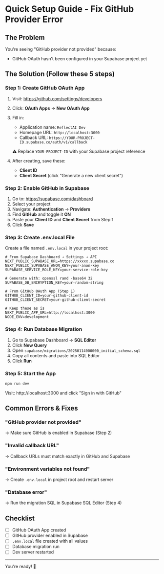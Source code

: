 # Quick Setup Guide - Fix GitHub Provider Error

## The Problem
You're seeing "GitHub provider not provided" because:
- GitHub OAuth hasn't been configured in your Supabase project yet

## The Solution (Follow these 5 steps)

### Step 1: Create GitHub OAuth App

1. Visit: https://github.com/settings/developers
2. Click: **OAuth Apps** → **New OAuth App**
3. Fill in:
   - Application name: `ReflectAI Dev`
   - Homepage URL: `http://localhost:3000`
   - Callback URL: `https://YOUR-PROJECT-ID.supabase.co/auth/v1/callback`
   
   ⚠️ Replace `YOUR-PROJECT-ID` with your Supabase project reference

4. After creating, save these:
   - **Client ID**
   - **Client Secret** (click "Generate a new client secret")

### Step 2: Enable GitHub in Supabase

1. Go to: https://supabase.com/dashboard
2. Select your project
3. Navigate: **Authentication** → **Providers**
4. Find **GitHub** and toggle it **ON**
5. Paste your **Client ID** and **Client Secret** from Step 1
6. Click **Save**

### Step 3: Create .env.local File

Create a file named `.env.local` in your project root:

```env
# From Supabase Dashboard → Settings → API
NEXT_PUBLIC_SUPABASE_URL=https://xxxxx.supabase.co
NEXT_PUBLIC_SUPABASE_ANON_KEY=your-anon-key
SUPABASE_SERVICE_ROLE_KEY=your-service-role-key

# Generate with: openssl rand -base64 32
SUPABASE_DB_ENCRYPTION_KEY=your-random-string

# From GitHub OAuth App (Step 1)
GITHUB_CLIENT_ID=your-github-client-id
GITHUB_CLIENT_SECRET=your-github-client-secret

# Keep these as is
NEXT_PUBLIC_APP_URL=http://localhost:3000
NODE_ENV=development
```

### Step 4: Run Database Migration

1. Go to Supabase Dashboard → **SQL Editor**
2. Click **New Query**
3. Open `supabase/migrations/20250114000000_initial_schema.sql`
4. Copy all contents and paste into SQL Editor
5. Click **Run**

### Step 5: Start the App

```bash
npm run dev
```

Visit: http://localhost:3000 and click "Sign in with GitHub"

## Common Errors & Fixes

### "GitHub provider not provided"
→ Make sure GitHub is enabled in Supabase (Step 2)

### "Invalid callback URL"
→ Callback URLs must match exactly in GitHub and Supabase

### "Environment variables not found"
→ Create `.env.local` in project root and restart server

### "Database error"
→ Run the migration SQL in Supabase SQL Editor (Step 4)

## Checklist

- [ ] GitHub OAuth App created
- [ ] GitHub provider enabled in Supabase  
- [ ] `.env.local` file created with all values
- [ ] Database migration run
- [ ] Dev server restarted

---

You're ready! 🚀

